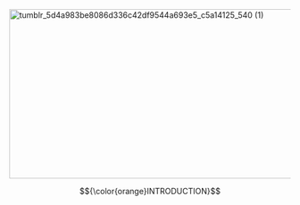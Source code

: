 <img width="540" height="304" alt="tumblr_5d4a983be8086d336c42df9544a693e5_c5a14125_540 (1)" src="https://github.com/user-attachments/assets/a2c272b0-6767-4b21-a02b-988d1bca3fae" />

$${\color{orange}INTRODUCTION}$$
